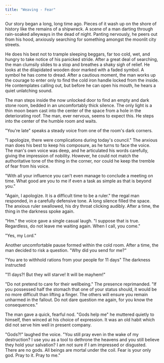 ```yaml
---
title: "Weaving - Fear"
---
```

Our story began a long, long time ago. Pieces of it wash up on the shore of history like the remains of a shipwreck. A scene of a man darting through rain-soaked alleyways in the dead of night. Panting nervously, he peers out from his hood, anxiously searching for something amongst the moonlit city streets.
 
He does his best not to trample sleeping beggars, far too cold, wet, and hungry to take notice of his panicked stride. After a great deal of searching, the man clumsily slides to a stop and breathes a shaky sigh of relief. He looks at the dilapidated wooden door marked with a faded symbol. A symbol he has come to dread. After a cautious moment, the man works up the courage to enter only to find the cold iron handle locked from the inside. He contemplates calling out, but before he can open his mouth, he hears a quiet unlatching sound.
 
The man steps inside the now unlocked door to find an empty and dark stone room, bedded in an uncomfortably thick silence. The only light is a thin moon beam cast into the center of the space from a hole in the deteriorating roof. The man, ever nervous, seems to expect this. He steps into the center of the humble room and waits.
 
"You're late" speaks a steady voice from one of the room's dark corners.
 
"I apologize, there were complications during today's council." The anxious man does his best to keep his composure, as he turns to face the voice. The man's own voice was deep, and he articulated his words carefully, giving the impression of nobility. However, he could not match the authoritative tone of the thing in the corner, nor could he keep the tremble of fear from his voice.
 
"With all your influence you can't even manage to conclude a meeting on time. What good are you to me if even a task as simple as that is beyond you."
 
"Again, I apologize. It is a difficult time to be a ruler." the regal man responded, in a carefully defensive tone. A long silence filled the space. The anxious ruler swallowed, his dry throat clicking audibly. After a time, the thing in the darkness spoke again.
 
"Hm." the voice gave a single casual laugh. "I suppose that is true. Regardless, do not leave me waiting again. When I call, you come."
 
"Yes, my Lord."
 
Another uncomfortable pause formed within the cold room. After a time, the man decided to risk a question. "Why did you send for me?"
 
"You are to withhold rations from your people for 11 days" The darkness instructed
 
"11 days?! But they will starve! It will be mayhem!"
 
"Do not pretend to care for their wellbeing." The presence reprimanded. "If you possessed half the stomach that one of your status should, it would be no more difficult than lifting a finger. The others will ensure you remain unharmed in the fallout. Do not dare question me again, for you know the consequences."
 
The man gave a quick, fearful nod. "Gods help me" he muttered quietly to himself, then winced at his choice of expression. It was an old habit which did not serve him well in present company.
 
"Gods?!" laughed the voice. "You still pray even in the wake of my destruction? I use you as a tool to dethrone the heavens and you still believe they hold your salvation? I am not sure if I am impressed or disgusted. There are no gods. All beings are mortal under the coil. Fear is your only god. Pray to it. Pray to me."


